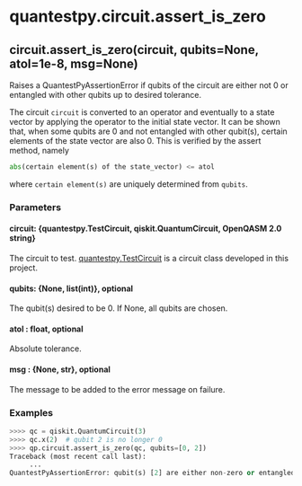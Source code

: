 # quantestpy.circuit.assert_is_zero

## circuit.assert_is_zero(circuit, qubits=None, atol=1e-8, msg=None)

Raises a QuantestPyAssertionError if qubits of the circuit are either not 0 or entangled with other qubits up to desired tolerance.

The circuit `circuit` is converted to an operator and eventually to a state vector by applying the operator to the initial state vector. It can be shown that, when some qubits are 0 and not entangled with other qubit(s), certain elements of the state vector are also 0. This is verified by the assert method, namely
```py
abs(certain element(s) of the state_vector) <= atol
```
where `certain element(s)` are uniquely determined from `qubits`.

### Parameters

#### circuit: \{quantestpy.TestCircuit, qiskit.QuantumCircuit, OpenQASM 2.0 string\}
The circuit to test. [quantestpy.TestCircuit](./test_circuit.md) is a circuit class developed in this project.

#### qubits: \{None, list(int)\}, optional
The qubit(s) desired to be 0. If None, all qubits are chosen.

#### atol : float, optional
Absolute tolerance.

#### msg : \{None, str\}, optional
The message to be added to the error message on failure.

### Examples

```py
>>>> qc = qiskit.QuantumCircuit(3)
>>>> qc.x(2)  # qubit 2 is no longer 0
>>>> qp.circuit.assert_is_zero(qc, qubits=[0, 2])
Traceback (most recent call last):
     ...
QuantestPyAssertionError: qubit(s) [2] are either non-zero or entangled with other qubits.
```

